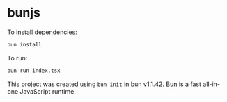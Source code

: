 # bunjs

To install dependencies:

```bash
bun install
```

To run:

```bash
bun run index.tsx
```

This project was created using `bun init` in bun v1.1.42. [Bun](https://bun.sh) is a fast all-in-one JavaScript runtime.
